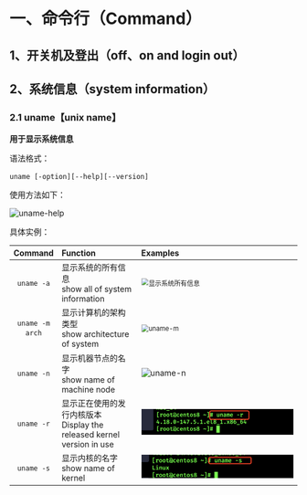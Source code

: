 # 一、命令行（Command）

## 1、开关机及登出（off、on and login out）



## 2、系统信息（system information）

### 2.1 uname【unix name】

**用于显示系统信息**

语法格式：

```
uname [-option][--help][--version]
```

使用方法如下：

![uname-help](/Users/solerho/Documents/command-shortcuts/Linux_images/uname-help.png)

具体实例：

|        Command         | Function                                                     | Examples                                                     |
| :--------------------: | :----------------------------------------------------------- | :----------------------------------------------------------- |
|       `uname -a`       | 显示系统的所有信息<br />show all of system information       | <img src="/Users/solerho/Documents/command-shortcuts/Linux_images/显示系统所有信息.png" alt="显示系统所有信息" style="zoom:80%;" /> |
| `uname -m`<br />`arch` | 显示计算机的架构类型<br />show architecture of system        | <img src="/Users/solerho/Documents/command-shortcuts/Linux_images/uname-m.png" alt="uname-m" style="zoom:80%;" /> |
|       `uname -n`       | 显示机器节点的名字<br />show name of machine node            | <img src="/Users/solerho/Documents/command-shortcuts/Linux_images/uname-n.png" alt="uname-n"  /> |
|       `uname -r`       | 显示正在使用的发行内核版本<br />Display the released kernel version in use | <img src="Linux_images/uname-r.png" alt="uname-r"  />        |
|       `uname -s`       | 显示内核的名字<br />show name of kernel                      | ![uname-s](Linux_images/uname-s.png)                         |

